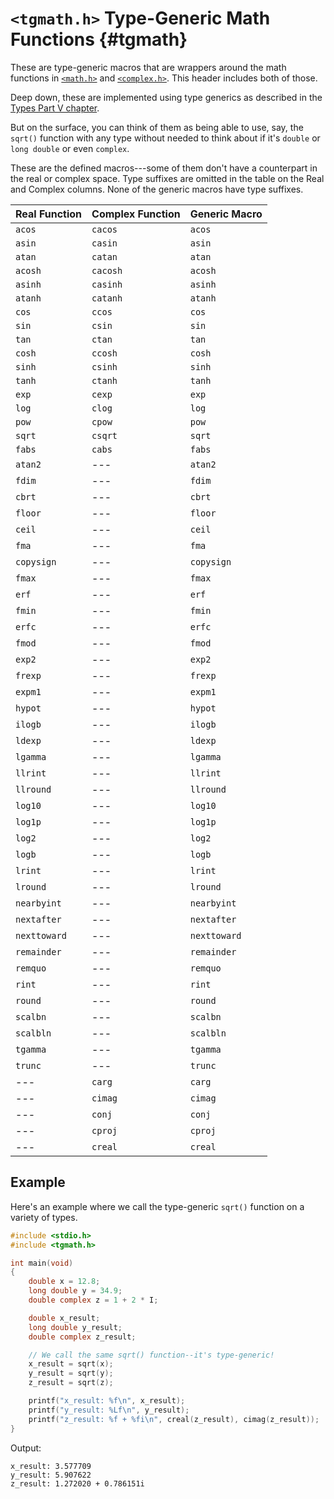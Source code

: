 <!-- Beej's guide to C

# vim: ts=4:sw=4:nosi:et:tw=72
-->

# `<tgmath.h>` Type-Generic Math Functions {#tgmath}

These are type-generic macros that are wrappers around the math
functions in [`<math.h>`](#math) and [`<complex.h>`](#complex). This
header includes both of those.

Deep down, these are implemented using type generics as described in
the [Types Part V chapter](#type-generics).

But on the surface, you can think of them as being able to use, say, the
`sqrt()` function with any type without needed to think about if it's
`double` or `long double` or even `complex`.

These are the defined macros---some of them don't have a counterpart in
the real or complex space. Type suffixes are omitted in the table on the
Real and Complex columns. None of the generic macros have type suffixes.

|Real Function|Complex Function|Generic Macro|
|-|-|-|
|`acos`|`cacos`|`acos`|
|`asin`|`casin`|`asin`|
|`atan`|`catan`|`atan`|
|`acosh`|`cacosh`|`acosh`|
|`asinh`|`casinh`|`asinh`|
|`atanh`|`catanh`|`atanh`|
|`cos`|`ccos`|`cos`|
|`sin`|`csin`|`sin`|
|`tan`|`ctan`|`tan`|
|`cosh`|`ccosh`|`cosh`|
|`sinh`|`csinh`|`sinh`|
|`tanh`|`ctanh`|`tanh`|
|`exp`|`cexp`|`exp`|
|`log`|`clog`|`log`|
|`pow`|`cpow`|`pow`|
|`sqrt`|`csqrt`|`sqrt`|
|`fabs`|`cabs`|`fabs`|
|`atan2`|---|`atan2`|
|`fdim`|---|`fdim`|
|`cbrt`|---|`cbrt`|
|`floor`|---|`floor`|
|`ceil`|---|`ceil`|
|`fma`|---|`fma`|
|`copysign`|---|`copysign`|
|`fmax`|---|`fmax`|
|`erf`|---|`erf`|
|`fmin`|---|`fmin`|
|`erfc`|---|`erfc`|
|`fmod`|---|`fmod`|
|`exp2`|---|`exp2`|
|`frexp`|---|`frexp`|
|`expm1`|---|`expm1`|
|`hypot`|---|`hypot`|
|`ilogb`|---|`ilogb`|
|`ldexp`|---|`ldexp`|
|`lgamma`|---|`lgamma`|
|`llrint`|---|`llrint`|
|`llround`|---|`llround`|
|`log10`|---|`log10`|
|`log1p`|---|`log1p`|
|`log2`|---|`log2`|
|`logb`|---|`logb`|
|`lrint`|---|`lrint`|
|`lround`|---|`lround`|
|`nearbyint`|---|`nearbyint`|
|`nextafter`|---|`nextafter`|
|`nexttoward`|---|`nexttoward`|
|`remainder`|---|`remainder`|
|`remquo`|---|`remquo`|
|`rint`|---|`rint`|
|`round`|---|`round`|
|`scalbn`|---|`scalbn`|
|`scalbln`|---|`scalbln`|
|`tgamma`|---|`tgamma`|
|`trunc`|---|`trunc`|
|---|`carg`|`carg`|
|---|`cimag`|`cimag`|
|---|`conj`|`conj`|
|---|`cproj`|`cproj`|
|---|`creal`|`creal`|

## Example

Here's an example where we call the type-generic `sqrt()` function on a
variety of types.

``` {.c .numberLines}
#include <stdio.h>
#include <tgmath.h>

int main(void)
{
    double x = 12.8;
    long double y = 34.9;
    double complex z = 1 + 2 * I;

    double x_result;
    long double y_result;
    double complex z_result;

    // We call the same sqrt() function--it's type-generic!
    x_result = sqrt(x);
    y_result = sqrt(y);
    z_result = sqrt(z);

    printf("x_result: %f\n", x_result);
    printf("y_result: %Lf\n", y_result);
    printf("z_result: %f + %fi\n", creal(z_result), cimag(z_result));
}
```

Output:

``` {.default}
x_result: 3.577709
y_result: 5.907622
z_result: 1.272020 + 0.786151i
```